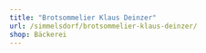 ```yaml
---
title: "Brotsommelier Klaus Deinzer"
url: /simmelsdorf/brotsommelier-klaus-deinzer/
shop: Bäckerei
---
```


